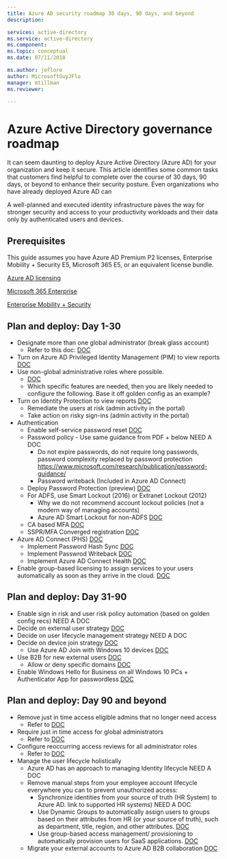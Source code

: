 ```yaml
---
title: Azure AD security roadmap 30 days, 90 days, and beyond
description: 

services: active-directory
ms.service: active-directory
ms.component: 
ms.topic: conceptual
ms.date: 07/11/2018

ms.author: joflore
author: MicrosoftGuyJFlo
manager: mtillman
ms.reviewer:

---
```

# Azure Active Directory governance roadmap

It can seem daunting to deploy Azure Active Directory (Azure AD) for your organization and keep it secure. This article identifies some common tasks that customers find helpful to complete over the course of 30 days, 90 days, or beyond to enhance their security posture. Even organizations who have already deployed Azure AD can 

A well-planned and executed identity infrastructure paves the way for stronger security and access to your productivity workloads and their data only by authenticated users and devices.

## Prerequisites

This guide assumes you have Azure AD Premium P2 licenses, Enterprise Mobility + Security E5, Microsoft 365 E5, or an equivalent license bundle.

[Azure AD licensing](https://azure.microsoft.com/pricing/details/active-directory/)

[Microsoft 365 Enterprise](https://www.microsoft.com/licensing/product-licensing/microsoft-365-enterprise.aspx)

[Enterprise Mobility + Security](https://www.microsoft.com/licensing/product-licensing/enterprise-mobility-security.aspx)

## Plan and deploy: Day 1-30

- Designate more than one global administrator (break glass account)
   - Refer to this doc: [DOC](/users-groups-roles/directory-emergency-access.md)
- Turn on Azure AD Privileged Identity Management (PIM) to view reports [DOC](/azure/active-directory/privileged-identity-management/pim-getting-started.md)
- Use non-global administrative roles where possible.
   - [DOC](/azure/active-directory/users-groups-roles/directory-assign-admin-roles.md)
   - Which specific features are needed, then you are likely needed to configure the following. Base it off golden config as an example?
- Turn on Identity Protection to view reports [DOC](/azure/active-directory/identity-protection/enable.md)
   - Remediate the users at risk (admin activity in the portal)
   - Take action on risky sign-ins (admin activity in the portal)
- Authentication
   - Enable self-service password reset [DOC](/azure/active-directory/authentication/quickstart-sspr.md)
   - Password policy - Use same guidance from PDF + below NEED A DOC
      - Do not expire passwords, do not require long passwords, password complexity replaced by password protection https://www.microsoft.com/research/publication/password-guidance/
      - Password writeback (Included in Azure AD Connect)
   - Deploy Password Protection (preview) [DOC](/azure/active-directory/authentication/concept-password-ban-bad.md)
   - For ADFS, use Smart Lockout (2016) or Extranet Lockout (2012)
      - Why we do not recommend account lockout policies (not a modern way of managing accounts)
      - Azure AD Smart Lockout for non-ADFS [DOC](/azure/active-directory/authentication/howto-password-smart-lockout.md)
   - CA based MFA [DOC](/azure/active-directory/authentication/howto-mfa-getstarted.md)
   - SSPR/MFA Converged registration [DOC](/azure/active-directory/authentication/concept-registration-mfa-sspr-converged.md)
- Azure AD Connect (PHS) [DOC](/azure/active-directory/connect/active-directory-aadconnect#install-azure-ad-connect.md)
   - Implement Password Hash Sync [DOC](/azure/active-directory/connect/active-directory-aadconnectsync-implement-password-hash-synchronization.md)
   - Implement Passwrod Writeback [DOC](/azure/active-directory/authentication/howto-sspr-writeback.md)
   - Implement Azure AD Connect Health [DOC](/azure/active-directory/connect-health/active-directory-aadconnect-health.md)
- Enable group-based licensing to assign services to your users automatically as soon as they arrive in the cloud. [DOC](/azure/active-directory/users-groups-roles/licensing-groups-assign.md)

## Plan and deploy: Day 31-90

- Enable sign in risk and user risk policy automation (based on golden config recs) NEED A DOC
- Decide on external user strategy [DOC](/azure/active-directory/b2b/what-is-b2b.md)
- Decide on user lifecycle management strategy NEED A DOC
- Decide on device join strategy [DOC](/azure/active-directory/devices/overview.md)
   - Use Azure AD Join with Windows 10 devices [DOC](/azure/active-directory/devices/azuread-joined-devices-frx.md)
- Use B2B for new external users [DOC](/azure/active-directory/b2b/add-user-without-invite.md)
   - Allow or deny specific domains [DOC](/azure/active-directory/b2b/allow-deny-list.md)
- Enable Windows Hello for Business on all Windows 10 PCs + Authenticator App for passwordless [DOC](/windows/security/identity-protection/hello-for-business/hello-identity-verification.md)

## Plan and deploy: Day 90 and beyond

- Remove just in time access eligible admins that no longer need access
   - Refer to [DOC](/azure/active-directory/privileged-identity-management/pim-how-to-add-role-to-user.md)
- Require just in time access for global administrators
   - Refer to [DOC](/azure/active-directory/privileged-identity-management/pim-how-to-add-role-to-user.md)
- Configure reoccurring access reviews for all administrator roles
   - Refer to [DOC](/azure/active-directory/privileged-identity-management/pim-how-to-start-security-review.md)
- Manage the user lifecycle holistically
   - Azure AD has an approach to managing Identity lifecycle NEED A DOC
   - Remove manual steps from your employee account lifecycle everywhere you can to prevent unauthorized access:
      - Synchronize identities from your source of truth (HR System) to Azure AD. link to supported HR systems) NEED A DOC
      - Use Dynamic Groups to automatically assign users to groups based on their attributes from HR (or your source of truth), such as department, title, region, and other attributes. [DOC](/azure/active-directory/users-groups-roles/groups-dynamic-membership.md)
      - Use group-based access management/ provisioning to automatically provision users for SaaS applications. [DOC](/azure/active-directory/manage-apps/what-is-access-management.md)
   - Migrate your external accounts to Azure AD B2B collaboration [DOC](/azure/active-directory/b2b/hybrid-cloud-to-on-premises.md)